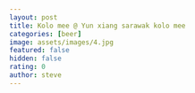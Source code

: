 ```yaml
---
layout: post
title: Kolo mee @ Yun xiang sarawak kolo mee
categories: [beer]
image: assets/images/4.jpg
featured: false
hidden: false
rating: 0
author: steve
---
```

